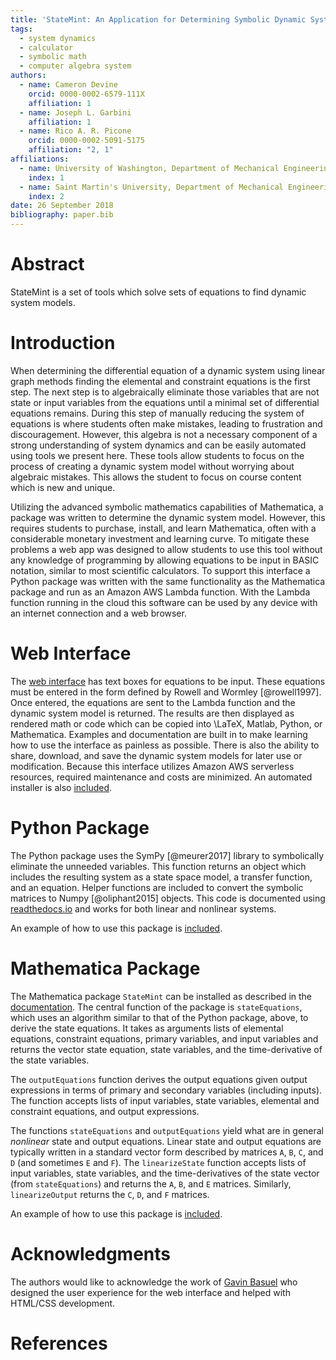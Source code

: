 ```yaml
---
title: 'StateMint: An Application for Determining Symbolic Dynamic System Models using Linear Graph Methods'
tags:
  - system dynamics
  - calculator
  - symbolic math
  - computer algebra system
authors:
  - name: Cameron Devine
    orcid: 0000-0002-6579-111X
    affiliation: 1
  - name: Joseph L. Garbini
    affiliation: 1
  - name: Rico A. R. Picone
    orcid: 0000-0002-5091-5175
    affiliation: "2, 1"
affiliations:
  - name: University of Washington, Department of Mechanical Engineering
    index: 1
  - name: Saint Martin's University, Department of Mechanical Engineering
    index: 2
date: 26 September 2018
bibliography: paper.bib
---
```


# Abstract

StateMint is a set of tools which solve sets of equations to find dynamic system models.


# Introduction

When determining the differential equation of a dynamic system using linear graph methods finding the elemental and constraint equations is the first step.
The next step is to algebraically eliminate those variables that are not state or input variables from the equations until a minimal set of differential equations remains.
During this step of manually reducing the system of equations is where students often make mistakes, leading to frustration and discouragement.
However, this algebra is not a necessary component of a strong understanding of system dynamics and can be easily automated using tools we present here.
These tools allow students to focus on the process of creating a dynamic system model without worrying about algebraic mistakes.
This allows the student to focus on course content which is new and unique.

Utilizing the advanced symbolic mathematics capabilities of Mathematica, a package was written to determine the dynamic system model.
However, this requires students to purchase, install, and learn Mathematica, often with a considerable monetary investment and learning curve.
To mitigate these problems a web app was designed to allow students to use this tool without any knowledge of programming by allowing equations to be input in BASIC notation, similar to most scientific calculators.
To support this interface a Python package was written with the same functionality as the Mathematica package and run as an Amazon AWS Lambda function.
With the Lambda function running in the cloud this software can be used by any device with an internet connection and a web browser.

# Web Interface

The [web interface](http://statum.camerondevine.me/) has text boxes for equations to be input.
These equations must be entered in the form defined by Rowell and Wormley [@rowell1997].
Once entered, the equations are sent to the Lambda function and the dynamic system model is returned.
The results are then displayed as rendered math or code which can be copied into \LaTeX, Matlab, Python, or Mathematica.
Examples and documentation are built in to make learning how to use the interface as painless as possible.
There is also the ability to share, download, and save the dynamic system models for later use or modification.
Because this interface utilizes Amazon AWS serverless resources, required maintenance and costs are minimized.
An automated installer is also [included](https://github.com/CameronDevine/Statum/tree/master/web).

# Python Package

The Python package uses the SymPy [@meurer2017] library to symbolically eliminate the unneeded variables.
This function returns an object which includes the resulting system as a state space model, a transfer function, and an equation.
Helper functions are included to convert the symbolic matrices to Numpy [@oliphant2015] objects.
This code is documented using [readthedocs.io](https://statum.readthedocs.io/en/latest/) and works for both linear and nonlinear systems.

An example of how to use this package is [included](https://github.com/CameronDevine/Statum/blob/master/python/Example.ipynb).

# Mathematica Package

The Mathematica package `StateMint` can be installed as described in the [documentation](https://github.com/CameronDevine/Statum/blob/master/mathematica/README.md). The central function of the package is `stateEquations`, which uses an algorithm similar to that of the Python package, above, to derive the state equations. It takes as arguments lists of elemental equations, constraint equations, primary variables, and input variables and returns the vector state equation, state variables, and the time-derivative of the state variables.

The `outputEquations` function derives the output equations given output expressions in terms of primary and secondary variables (including inputs). The function accepts lists of input variables, state variables, elemental and constraint equations, and output expressions.

The functions `stateEquations` and `outputEquations` yield what are in general *nonlinear* state and output equations. Linear state and output equations are typically written in a standard vector form described by matrices `A`, `B`, `C`, and `D` (and sometimes `E` and `F`). The `linearizeState` function accepts lists of input variables, state variables, and the time-derivatives of the state vector (from `stateEquations`) and returns the `A`, `B`, and `E` matrices. Similarly, `linearizeOutput` returns the `C`, `D`, and `F` matrices.

An example of how to use this package is [included](https://github.com/CameronDevine/Statum/blob/master/mathematica/Example.nb).

# Acknowledgments

The authors would like to acknowledge the work of [Gavin Basuel](https://www.gavinbasuel.com/) who designed the user experience for the web interface and helped with HTML/CSS development.

# References

<!--stackedit_data:
eyJkaXNjdXNzaW9ucyI6eyJTUjhYckl2em11VWpGY1paIjp7In
N0YXJ0Ijo3NzMsImVuZCI6OTI4LCJ0ZXh0IjoiV2hlbiBkZXRl
cm1pbmluZyB0aGUgZGlmZmVyZW50aWFsIGVxdWF0aW9uIG9mIG
EgZHluYW1pYyBzeXN0ZW0gdXNpbmcgbGluZWFyIGdyYeKApiJ9
LCJ2QWlBMUtnQUJta1lPY01lIjp7InN0YXJ0IjoyMDQwLCJlbm
QiOjIwNTQsInRleHQiOiJCQVNJQyBub3RhdGlvbiJ9fSwiY29t
bWVudHMiOnsiUnlMamsycUxjcjhEczhKZCI6eyJkaXNjdXNzaW
9uSWQiOiJTUjhYckl2em11VWpGY1paIiwic3ViIjoiZ286MTAy
OTA1NDM1NTMwODk2NDc0ODAwIiwidGV4dCI6IkknbSBhIGJpZy
BiZWxpZXZlciB0aGF0IHlvdXIgZmlyc3Qgc2VudGVuY2Ugc2hv
dWxkIHRyeSB0byBjb252ZXkgdGhlIG1haW4gcG9pbnQgb2YgeW
91ciBwYXBlci4gVGhpcyBpcyBtb3JlIG9mIGFuIFwiaW50cm9k
dWN0aW9uXCIgc2VjdGlvbiBzZW50ZW5jZSwgYXMgYXJlIHRob3
NlIHRoYXQgZm9sbG93IGl0LiBQZXJoYXBzIHRoaXMgKmlzKiBl
ZmZlY3RpdmVseSB0aGUgaW50cm9kdWN0aW9uIGFuZCB0aGVyZS
dzIGEgc2VwYXJhdGUgYWJzdHJhY3QgLi4uIGlmIHNvLCB0aGF0
J3MgZmluZS4iLCJjcmVhdGVkIjoxNTQzNzE5MTAyODMwfSwiem
Rod2NNWmllRFdySXBrQyI6eyJkaXNjdXNzaW9uSWQiOiJTUjhY
ckl2em11VWpGY1paIiwic3ViIjoiZ286MTAyOTA1NDM1NTMwOD
k2NDc0ODAwIiwidGV4dCI6IkknbSBnb2luZyB0byBjb250aW51
ZSBjb21tZW50aW5nIGFzIGlmIHRoaXMgdGV4dCBpcyBwcmVjZW
RlZCBieSBhbiBhYnN0cmFjdCBvZiBzb21lIHNvcnQuIiwiY3Jl
YXRlZCI6MTU0MzcxOTIwMTgwOH0sIkV1T1V2YkZpSDVxVG5LUT
AiOnsiZGlzY3Vzc2lvbklkIjoidkFpQTFLZ0FCbWtZT2NNZSIs
InN1YiI6ImdoOjEwMzk0ODk2IiwidGV4dCI6IlNob3VsZCB3ZS
BjaXRlIEJBU0lDIG5vdGF0aW9uPyBJIGZvdW5kIGl0IG9uIFdp
a2lwZWRpYSwgIFxuW2h0dHBzOi8vZW4ud2lraXBlZGlhLm9yZy
93aWtpL0NhbGN1bGF0b3JfaW5wdXRfbWV0aG9kcyNCQVNJQ19u
b3RhdGlvbl0oaHR0cHM6Ly9lbi53aWtpcGVkaWEub3JnL3dpa2
kvQ2FsY3VsYXRvcl9pbnB1dF9tZXRob2RzI0JBU0lDX25vdGF0
aW9uKSIsImNyZWF0ZWQiOjE1NDM5NTM3NTQ2NDl9fSwiaGlzdG
9yeSI6WzE3MTcyMDAwODYsLTE1MTM5MDUwMDcsMjAyMjI5NTM3
NywtOTIwOTY5NjYzLDg3NDQwMjE5MSw1MjAyMDcxNTQsLTkzNT
YwNTMxNSwtMTc2MjAzNzM4OCwtNTc1MzQzNzEwLDY3MDQ0Nzcx
LC0yMjkxMzU3NjksLTExMjMzOTIwNTQsLTg4NzMwMTgyLDIxMD
E5MjQ2ODUsNjAyMDc5NzgwLDEwODUzMDczODIsLTE0NTE3Nzk0
MjMsLTEwMDk5NTgwMjcsNDg0MjQ4MjE4LDExMzIyMjM4OTNdfQ
==
-->